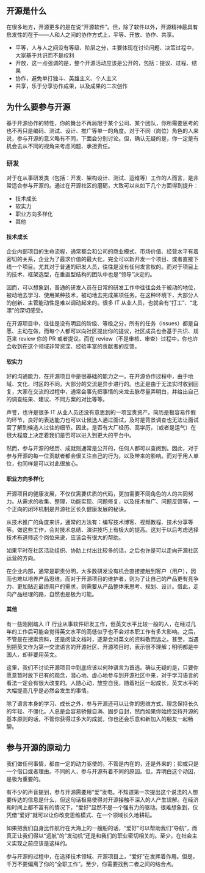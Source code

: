 ## 开源是什么

在很多地方，开源更多的是在说“开源软件”。但，除了软件以外，开源精神最具有启发性的在于——人和人之间的协作方式上，平等、开放、协作、共享。

* 平等，人与人之间没有等级、阶层之分，主要体现在讨论问题、决策过程中，大家基于共识而不是权利
* 开放，这一点强调的是，整个开源活动应该是公开的，包括：提议、过程、结果
* 协作，避免单打独斗、英雄主义、个人主义
* 共享，乐于分享协作成果，以及成果的二次创作

## 为什么要参与开源

基于开源协作的特性，你的舞台不再局限于某个公司、某个团队，你所需要思考的也不再只是编码、测试、设计、推广等单一的角度。对于不同（岗位）角色的人来说，参与开源的意义略有不同，下面会分别讨论。但，确认无疑的是，你一定是有机会去从不同的视角来考虑问题、承担责任。

### 研发

对于在从事研发类（包括：开发、架构设计、测试、运维等）工作的人而言，是非常适合参与开源的。通过在开源社区的磨砺，大致可以从如下几个方面得到提升：

* 技术成长
* 软实力
* 职业方向多样化
* 其他

#### 技术成长

企业内部项目的生命流程，通常都会和公司的商业模式、市场价值、经营水平有着密切的关系，企业为了最求价值的最大化，完全可以新开发一个项目、或者直接下线一个项目。尤其对于普通的研发人员，往往是没有任何发言权的。而对于项目上的技术、框架选型，在垂直型结构的团队中也是“领导”决定的。

因而，可以想象到，普通的研发人员在日常的研发工作中往往会处于被动的地位，被动地去学习、使用某种技术，被动地去完成某项任务。在这种环境下，大部分人的创新、主管能动性是难以调动起来的。很多 IT 从业人员，也就会有“打工”、“北漂”的深切感受。

在开源项目中，往往是没有明显的阶级、等级之分，所有的任务（issues）都是自愿、主动在做，而每个人都可以向社区提出你的提议，社区成员也会基于共识、规范来 review 你的 PR 或者提议。而在 review（不是审核、审查）过程中，你也许会收到在这个领域非常资深、经验丰富的贡献者的反馈。

#### 软实力

好的沟通能力，在开源项目中是很基础的能力之一。在开源协作过程中，由于地域、文化、时区的不同，大部分的交流是异步进行的。也正是由于无法实时收到回复，大家在交流的过程中，通常会事先把事情的来龙去脉尽量弄明白，并给出自己的调查结果、建议、不同方案的对比等等。

声誉，也许是很多 IT 从业人员还没有意思到的一项宝贵资产。简历是极容易作假的环节，良好的表达能力也可以让候选人通过面试，及时是背景调查也无法让面试官了解到候选人过往的细节。因此，是否有大厂经历、高学历，（或者是运气）在很大程度上决定着我们是否可以进入到更大的平台中。

然而，参与开源的经历、成就则通常是公开的，任何人都可以查阅到。因此，对于参与开源的每一位贡献者都会很关注自己的行为，以及带来的影响。而对于用人单位，也同样是可以对此很放心。

#### 职业方向多样化

开源项目的健康发展，不仅仅需要优质的代码，更加需要不同角色的人的共同努力。从需求的收集、整理，功能实现、问题修复，以及技术推广、问题反馈等，一个正向的闭环机制是开源社区长久健康发展的秘诀。

从技术推广的角度来讲，通常的方法有：编写技术博客、视频教程、技术分享等等。做这些工作，会对技术总结、演讲技巧上有极大的提高。这对于以后考虑选择技术布道师这个岗位来说，应该会有很大的帮助。

如果平时在社区活动组织、协助上付出比较多的话，之后也许是可以走向开源社区运营的方向。

在企业内部，通常是职责分明，大多数研发没有机会直接接触到客户（用户），因而也难以培养产品思维。而对于开源项目的维护者，则为了让自己的产品更有竞争力、更加贴近最终用户的需求，则需要从产品整体来思考、规划、设计。借此，走向产品经理的路，自然也是极为可能。

#### 其他

有一些刚刚踏入 IT 行业从事软件研发工作，但英文水平比较一般的人，在经过几年的工作后可能会觉得英文水平的高低似乎也不会对本职工作有多大影响。之后，不管是在搜索资料，还是阅读文档时，逐渐会对英文的资料敬而远之。甚至，当遇到把英文作为第一交流语言的开源社区、开源项目时，表示很不理解；明明都是中国人，却非要用英文。

这里，我们不讨论开源项目中到底应该以何种语言为首选。确认无疑的是，只要你愿意暂时放下已有的观念，潜心地、虚心地参与到开源社区中来，对于学习语言的看法一定会有很大改变的。人随心动，放空自我，随着社区一起成长，英文水平的大幅提高几乎是必然会发生的事情。

除了语言本身的学习、成长之外，参与开源还可以让你的思维方式、理念保持长久的年轻、不僵化。人总是会容易骄傲自满、固步自封，然而如果你始终坚持开源的基本原则的话，不管你获得过多大的成就，你也还会乐意和新加入的朋友一起畅聊。

## 参与开源的原动力

我们做任何事情，都由一定的动力驱使的，不管是内在的，还是外来的；抑或只是一个借口或者理由。不同的人，参与开源有着不同的原因。但，弄明白这个动因，是极为重要的。

有不少的声音提到，参与开源需要用“爱”发电。不知道第一次提出这个说法的人想要传达的信息是什么，但这句话极易使得对开源接触不深入的人产生误解。在经济和时间上都不富有的情况下，“爱好”显然不是一个强有力的驱动。很难想象到，仅凭借“爱好”就可以让你改变思维模式、在一个领域长久地耕耘。

如果把我们自身比作航行在大海上的一艘船的话，“爱好”可以帮助我们“导航”，而真正让我们得以“远航”的“发动机“还是和我们的职业密切相关的。至少，在社会主义实现之前应该是这样的。

参与开源的过程中，在选择技术领域、开源项目上，“爱好”在发挥着作用。但是，千万不要偏离了你的“全职工作”。至少，你需要找到二者之间的结合点。
